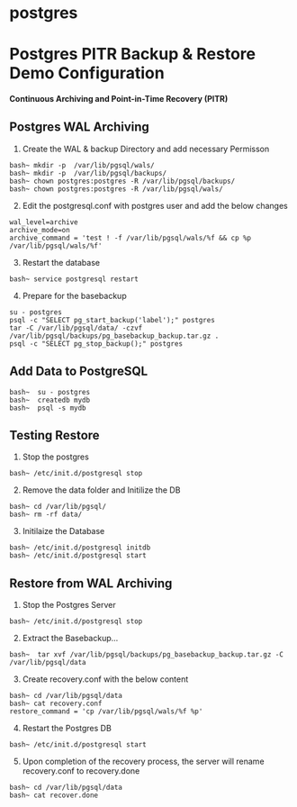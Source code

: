 # postgres
# Postgres PITR Backup & Restore Demo Configuration
#### Continuous Archiving and Point-in-Time Recovery (PITR)

## Postgres WAL Archiving 
1. Create the WAL & backup Directory and add necessary Permisson 

```
bash~ mkdir -p  /var/lib/pgsql/wals/
bash~ mkdir -p  /var/lib/pgsql/backups/
bash~ chown postgres:postgres -R /var/lib/pgsql/backups/
bash~ chown postgres:postgres -R /var/lib/pgsql/wals/
```

2. Edit the postgresql.conf with postgres user and add the below changes

```
wal_level=archive
archive_mode=on
archive_command = 'test ! -f /var/lib/pgsql/wals/%f && cp %p /var/lib/pgsql/wals/%f'
```

3. Restart the database

`bash~ service postgresql restart`

4. Prepare for the basebackup 

```
su - postgres
psql -c "SELECT pg_start_backup('label');" postgres 
tar -C /var/lib/pgsql/data/ -czvf /var/lib/pgsql/backups/pg_basebackup_backup.tar.gz .
psql -c "SELECT pg_stop_backup();" postgres
```
## Add Data to PostgreSQL
```
bash~  su - postgres
bash~  createdb mydb
bash~  psql -s mydb
```

## Testing Restore 
1. Stop the postgres 
```
bash~ /etc/init.d/postgresql stop
```
2. Remove the data folder  and Initilize the DB

```
bash~ cd /var/lib/pgsql/
bash~ rm -rf data/
```
3. Initilaize the Database
```
bash~ /etc/init.d/postgresql initdb
bash~ /etc/init.d/postgresql start

```

## Restore from WAL Archiving 
1. Stop the Postgres Server 

```
bash~ /etc/init.d/postgresql stop
```

2. Extract the Basebackup...

```
bash~  tar xvf /var/lib/pgsql/backups/pg_basebackup_backup.tar.gz -C /var/lib/pgsql/data
```

3. Create recovery.conf with the below content 
```
bash~ cd /var/lib/pgsql/data
bash~ cat recovery.conf 
restore_command = 'cp /var/lib/pgsql/wals/%f %p'
```

4. Restart the Postgres DB

```
bash~ /etc/init.d/postgresql start
```
5. Upon completion of the recovery process, the server will rename recovery.conf to recovery.done

```
bash~ cd /var/lib/pgsql/data
bash~ cat recover.done
```


